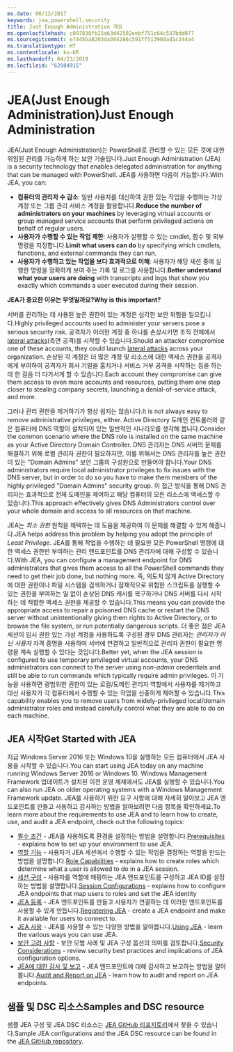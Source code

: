 ```yaml
---
ms.date: 06/12/2017
keywords: jea,powershell,security
title: Just Enough Administration 개요
ms.openlocfilehash: c097838fb25a63d42502eebf751c64c537bdd077
ms.sourcegitcommit: e7445ba8203da304286c591ff513900ad1c244a4
ms.translationtype: HT
ms.contentlocale: ko-KR
ms.lasthandoff: 04/23/2019
ms.locfileid: "62084915"
---
```

# <a name="just-enough-administration"></a><span data-ttu-id="1d06d-103">JEA(Just Enough Administration)</span><span class="sxs-lookup"><span data-stu-id="1d06d-103">Just Enough Administration</span></span>

<span data-ttu-id="1d06d-104">JEA(Just Enough Administration)는 PowerShell로 관리할 수 있는 모든 것에 대한 위임된 관리를 가능하게 하는 보안 기술입니다.</span><span class="sxs-lookup"><span data-stu-id="1d06d-104">Just Enough Administration (JEA) is a security technology that enables delegated administration for anything that can be managed with PowerShell.</span></span>
<span data-ttu-id="1d06d-105">JEA를 사용하면 다음이 가능합니다.</span><span class="sxs-lookup"><span data-stu-id="1d06d-105">With JEA, you can:</span></span>

- <span data-ttu-id="1d06d-106">**컴퓨터의 관리자 수 감소**: 일반 사용자를 대신하여 권한 있는 작업을 수행하는 가상 계정 또는 그룹 관리 서비스 계정을 활용합니다.</span><span class="sxs-lookup"><span data-stu-id="1d06d-106">**Reduce the number of administrators on your machines** by leveraging virtual accounts or group managed service accounts that perform privileged actions on behalf of regular users.</span></span>
- <span data-ttu-id="1d06d-107">**사용자가 수행할 수 있는 작업 제한**: 사용자가 실행할 수 있는 cmdlet, 함수 및 외부 명령을 지정합니다.</span><span class="sxs-lookup"><span data-stu-id="1d06d-107">**Limit what users can do** by specifying which cmdlets, functions, and external commands they can run.</span></span>
- <span data-ttu-id="1d06d-108">**사용자가 수행하고 있는 작업을 보다 효과적으로 이해**: 사용자가 해당 세션 중에 실행한 명령을 정확하게 보여 주는 기록 및 로그를 사용합니다.</span><span class="sxs-lookup"><span data-stu-id="1d06d-108">**Better understand what your users are doing** with transcripts and logs that show you exactly which commands a user executed during their session.</span></span>

<span data-ttu-id="1d06d-109">**JEA가 중요한 이유는 무엇일까요?**</span><span class="sxs-lookup"><span data-stu-id="1d06d-109">**Why is this important?**</span></span>

<span data-ttu-id="1d06d-110">서버를 관리하는 데 사용된 높은 권한이 있는 계정은 심각한 보안 위험을 일으킵니다.</span><span class="sxs-lookup"><span data-stu-id="1d06d-110">Highly privileged accounts used to administer your servers pose a serious security risk.</span></span>
<span data-ttu-id="1d06d-111">공격자가 이러한 계정 중 하나를 손상시키면 조직 전체에서 [lateral attacks](http://aka.ms/pth)(측면 공격)를 시작할 수 있습니다.</span><span class="sxs-lookup"><span data-stu-id="1d06d-111">Should an attacker compromise one of these accounts, they could launch [lateral attacks](http://aka.ms/pth) across your organization.</span></span>
<span data-ttu-id="1d06d-112">손상된 각 계정은 더 많은 계정 및 리소스에 대한 액세스 권한을 공격자에게 부여하여 공격자가 회사 기밀을 훔치거나 서비스 거부 공격을 시작하는 등을 하는데 한 걸음 더 다가서게 할 수 있습니다.</span><span class="sxs-lookup"><span data-stu-id="1d06d-112">Each account they compromise can give them access to even more accounts and resources, putting them one step closer to stealing company secrets, launching a denial-of-service attack, and more.</span></span>

<span data-ttu-id="1d06d-113">그러나 관리 권한을 제거하기가 항상 쉽지는 않습니다.</span><span class="sxs-lookup"><span data-stu-id="1d06d-113">It is not always easy to remove administrative privileges, either.</span></span>
<span data-ttu-id="1d06d-114">Active Directory 도메인 컨트롤러와 같은 컴퓨터에 DNS 역할이 설치되어 있는 일반적인 시나리오를 생각해 봅니다.</span><span class="sxs-lookup"><span data-stu-id="1d06d-114">Consider the common scenario where the DNS role is installed on the same machine as your Active Directory Domain Controller.</span></span>
<span data-ttu-id="1d06d-115">DNS 관리자는 DNS 서버의 문제를 해결하기 위해 로컬 관리자 권한이 필요하지만, 이를 위해서는 DNS 관리자를 높은 권한이 있는 "Domain Admins" 보안 그룹의 구성원으로 만들어야 합니다.</span><span class="sxs-lookup"><span data-stu-id="1d06d-115">Your DNS administrators require local administrator privileges to fix issues with the DNS server, but in order to do so you have to make them members of the highly privileged "Domain Admins" security group.</span></span>
<span data-ttu-id="1d06d-116">이 접근 방식을 통해 DNS 관리자는 효과적으로 전체 도메인을 제어하고 해당 컴퓨터의 모든 리소스에 액세스할 수 있습니다.</span><span class="sxs-lookup"><span data-stu-id="1d06d-116">This approach effectively gives DNS Administrators control over your whole domain and access to all resources on that machine.</span></span>

<span data-ttu-id="1d06d-117">JEA는 *최소 권한* 원칙을 채택하는 데 도움을 제공하여 이 문제를 해결할 수 있게 해줍니다.</span><span class="sxs-lookup"><span data-stu-id="1d06d-117">JEA helps address this problem by helping you adopt the principle of *Least Privilege*.</span></span>
<span data-ttu-id="1d06d-118">JEA를 통해 작업을 수행하는 데 필요한 모든 PowerShell 명령에 대한 액세스 권한만 부여하는 관리 엔드포인트를 DNS 관리자에 대해 구성할 수 있습니다.</span><span class="sxs-lookup"><span data-stu-id="1d06d-118">With JEA, you can configure a management endpoint for DNS administrators that gives them access to all the PowerShell commands they need to get their job done, but nothing more.</span></span>
<span data-ttu-id="1d06d-119">즉, 의도치 않게 Active Directory에 대한 권한이나 파일 시스템을 검색하거나 잠재적으로 위험한 스크립트를 실행할 수 있는 권한을 부여하는 일 없이 손상된 DNS 캐시를 복구하거나 DNS 서버를 다시 시작하는 데 적합한 액세스 권한을 제공할 수 있습니다.</span><span class="sxs-lookup"><span data-stu-id="1d06d-119">This means you can provide the appropriate access to repair a poisoned DNS cache or restart the DNS server without unintentionally giving them rights to Active Directory, or to browse the file system, or run potentially dangerous scripts.</span></span>
<span data-ttu-id="1d06d-120">더 좋은 점은 JEA 세션이 임시 권한 있는 가상 계정을 사용하도록 구성된 경우 DNS 관리자는 *관리자가 아닌 사용자* 자격 증명을 사용하여 서버에 연결하고 일반적으로 관리자 권한이 필요한 명령을 계속 실행할 수 있다는 것입니다.</span><span class="sxs-lookup"><span data-stu-id="1d06d-120">Better yet, when the JEA session is configured to use temporary privileged virtual accounts, your DNS administrators can connect to the server using *non-admin* credentials and still be able to run commands which typically require admin privileges.</span></span>
<span data-ttu-id="1d06d-121">이 기능을 사용하면 광범위한 권한이 있는 로컬/도메인 관리자 역할에서 사용자를 제거하고 대신 사용자가 각 컴퓨터에서 수행할 수 있는 작업을 신중하게 제어할 수 있습니다.</span><span class="sxs-lookup"><span data-stu-id="1d06d-121">This capability enables you to remove users from widely-privileged local/domain administrator roles and instead carefully control what they are able to do on each machine.</span></span>

## <a name="get-started-with-jea"></a><span data-ttu-id="1d06d-122">JEA 시작</span><span class="sxs-lookup"><span data-stu-id="1d06d-122">Get Started with JEA</span></span>

<span data-ttu-id="1d06d-123">지금 Windows Server 2016 또는 Windows 10을 실행하는 모든 컴퓨터에서 JEA 사용을 시작할 수 있습니다.</span><span class="sxs-lookup"><span data-stu-id="1d06d-123">You can start using JEA today on any machine running Windows Server 2016 or Windows 10.</span></span>
<span data-ttu-id="1d06d-124">Windows Management Framework 업데이트가 설치된 이전 운영 체제에서도 JEA를 실행할 수 있습니다.</span><span class="sxs-lookup"><span data-stu-id="1d06d-124">You can also run JEA on older operating systems with a Windows Management Framework update.</span></span>
<span data-ttu-id="1d06d-125">JEA를 사용하기 위한 요구 사항에 대해 자세히 알아보고 JEA 엔드포인트를 만들고 사용하고 감사하는 방법을 알아보려면 다음 항목을 확인하세요.</span><span class="sxs-lookup"><span data-stu-id="1d06d-125">To learn more about the requirements to use JEA and to learn how to create, use, and audit a JEA endpoint, check out the following topics:</span></span>

- <span data-ttu-id="1d06d-126">[필수 조건](prerequisites.md) - JEA를 사용하도록 환경을 설정하는 방법을 설명합니다.</span><span class="sxs-lookup"><span data-stu-id="1d06d-126">[Prerequisites](prerequisites.md) - explains how to set up your environment to use JEA.</span></span>
- <span data-ttu-id="1d06d-127">[역할 기능](role-capabilities.md) - 사용자가 JEA 세션에서 수행할 수 있는 작업을 결정하는 역할을 만드는 방법을 설명합니다.</span><span class="sxs-lookup"><span data-stu-id="1d06d-127">[Role Capabilities](role-capabilities.md) - explains how to create roles which determine what a user is allowed to do in a JEA session.</span></span>
- <span data-ttu-id="1d06d-128">[세션 구성](session-configurations.md) - 사용자를 역할에 매핑하는 JEA 엔드포인트를 구성하고 JEA ID를 설정하는 방법을 설명합니다.</span><span class="sxs-lookup"><span data-stu-id="1d06d-128">[Session Configurations](session-configurations.md) - explains how to configure JEA endpoints that map users to roles and set the JEA identity</span></span>
- <span data-ttu-id="1d06d-129">[JEA 등록](register-jea.md) - JEA 엔드포인트를 만들고 사용자가 연결하는 데 이러한 엔드포인트를 사용할 수 있게 만듭니다.</span><span class="sxs-lookup"><span data-stu-id="1d06d-129">[Registering JEA](register-jea.md) - create a JEA endpoint and make it available for users to connect to.</span></span>
- <span data-ttu-id="1d06d-130">[JEA 사용](using-jea.md) - JEA를 사용할 수 있는 다양한 방법을 알아봅니다.</span><span class="sxs-lookup"><span data-stu-id="1d06d-130">[Using JEA](using-jea.md) - learn the various ways you can use JEA.</span></span>
- <span data-ttu-id="1d06d-131">[보안 고려 사항](security-considerations.md) - 보안 모범 사례 및 JEA 구성 옵션의 의미를 검토합니다.</span><span class="sxs-lookup"><span data-stu-id="1d06d-131">[Security Considerations](security-considerations.md) - review security best practices and implications of JEA configuration options.</span></span>
- <span data-ttu-id="1d06d-132">[JEA에 대한 감사 및 보고](audit-and-report.md) - JEA 엔드포인트에 대해 감사하고 보고하는 방법을 알아봅니다.</span><span class="sxs-lookup"><span data-stu-id="1d06d-132">[Audit and Report on JEA](audit-and-report.md) - learn how to audit and report on JEA endpoints.</span></span>

## <a name="samples-and-dsc-resource"></a><span data-ttu-id="1d06d-133">샘플 및 DSC 리소스</span><span class="sxs-lookup"><span data-stu-id="1d06d-133">Samples and DSC resource</span></span>

<span data-ttu-id="1d06d-134">샘플 JEA 구성 및 JEA DSC 리소스는 [JEA GitHub 리포지토리](https://github.com/PowerShell/JEA)에서 찾을 수 있습니다.</span><span class="sxs-lookup"><span data-stu-id="1d06d-134">Sample JEA configurations and the JEA DSC resource can be found in the [JEA GitHub repository](https://github.com/PowerShell/JEA).</span></span>